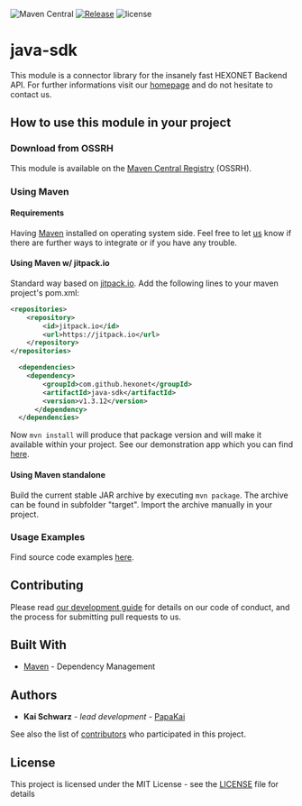 ![Maven Central](https://img.shields.io/maven-central/v/net.hexonet.apiconnector/java-sdk.svg)
[![Release](https://jitpack.io/v/hexonet/java-sdk.svg)](https://jitpack.io/#hexonet/java-sdk)
![license](https://img.shields.io/github/license/mashape/apistatus.svg)



# java-sdk

This module is a connector library for the insanely fast HEXONET Backend API. For further informations visit our [homepage](http://hexonet.net) and do not hesitate to contact us.

## How to use this module in your project

### Download from OSSRH

This module is available on the [Maven Central Registry](https://github.com/hexonet/java-sdk/wiki/Development-Guide#ossrh-paths) (OSSRH).

### Using Maven

#### Requirements

Having [Maven](https://maven.apache.org) installed on operating system side.
Feel free to let [us](https://github.com/hexonet/java-sdk/wiki/Help) know if there are further ways to integrate or if you have any trouble.

#### Using Maven w/ jitpack.io

Standard way based on [jitpack.io](http://jitpack.io).
Add the following lines to your maven project's pom.xml:

```xml
<repositories>
    <repository>
        <id>jitpack.io</id>
        <url>https://jitpack.io</url>
    </repository>
</repositories>
```

```xml
  <dependencies>
    <dependency>
        <groupId>com.github.hexonet</groupId>
        <artifactId>java-sdk</artifactId>
        <version>v1.3.12</version>
      </dependency>
  </dependencies>
```

Now `mvn install` will produce that package version and will make it available within your project.
See our demonstration app which you can find [here](https://github.com/hexonet/java-sdk-demo).

#### Using Maven standalone

Build the current stable JAR archive by executing `mvn package`. The archive can be found in subfolder "target".
Import the archive manually in your project.

### Usage Examples

Find source code examples [here](https://github.com/hexonet/java-sdk/wiki/Usage-Guide#examples).

## Contributing

Please read [our development guide](https://github.com/hexonet/java-sdk/wiki/Development-Guide) for details on our code of conduct, and the process for submitting pull requests to us.

## Built With

* [Maven](https://maven.apache.org/) - Dependency Management

## Authors

* **Kai Schwarz** - *lead development* - [PapaKai](https://github.com/papakai)

See also the list of [contributors](https://github.com/hexonet/java-sdk/graphs/contributors) who participated in this project.

## License

This project is licensed under the MIT License - see the [LICENSE](LICENSE) file for details
